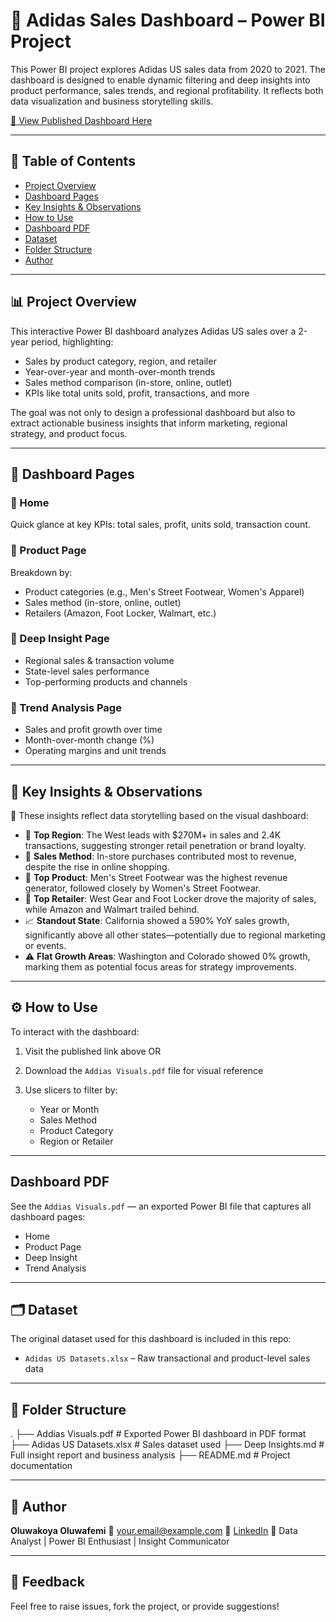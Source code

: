  # 🏀 Adidas Sales Dashboard – Power BI Project

This Power BI project explores Adidas US sales data from 2020 to 2021. The dashboard is designed to enable dynamic filtering and deep insights into product performance, sales trends, and regional profitability. It reflects both data visualization and business storytelling skills.

[🔗 View Published Dashboard Here](https://tinyurl.com/dv5ycv9t)

---

## 📌 Table of Contents

* [Project Overview](#project-overview)
* [Dashboard Pages](#dashboard-pages)
* [Key Insights & Observations](#key-insights--observations)
* [How to Use](#how-to-use)
* [Dashboard PDF](#Dashboard-PDF)
* [Dataset](#dataset)
* [Folder Structure](#folder-structure)
* [Author](#author)

---

## 📊 Project Overview

This interactive Power BI dashboard analyzes Adidas US sales over a 2-year period, highlighting:

* Sales by product category, region, and retailer
* Year-over-year and month-over-month trends
* Sales method comparison (in-store, online, outlet)
* KPIs like total units sold, profit, transactions, and more

The goal was not only to design a professional dashboard but also to extract actionable business insights that inform marketing, regional strategy, and product focus.

---

## 🧱 Dashboard Pages

### 🔹 Home

Quick glance at key KPIs: total sales, profit, units sold, transaction count.

### 🔹 Product Page

Breakdown by:

* Product categories (e.g., Men's Street Footwear, Women's Apparel)
* Sales method (in-store, online, outlet)
* Retailers (Amazon, Foot Locker, Walmart, etc.)

### 🔹 Deep Insight Page

* Regional sales & transaction volume
* State-level sales performance
* Top-performing products and channels

### 🔹 Trend Analysis Page

* Sales and profit growth over time
* Month-over-month change (%)
* Operating margins and unit trends

---

## 📍 Key Insights & Observations

📌 These insights reflect data storytelling based on the visual dashboard:

* 🥇 **Top Region**: The West leads with \$270M+ in sales and 2.4K transactions, suggesting stronger retail penetration or brand loyalty.
* 🏣️ **Sales Method**: In-store purchases contributed most to revenue, despite the rise in online shopping.
* 👟 **Top Product**: Men's Street Footwear was the highest revenue generator, followed closely by Women's Street Footwear.
* 🏪 **Top Retailer**: West Gear and Foot Locker drove the majority of sales, while Amazon and Walmart trailed behind.
* 📈 **Standout State**: California showed a 590% YoY sales growth, significantly above all other states—potentially due to regional marketing or events.
* ⚠️ **Flat Growth Areas**: Washington and Colorado showed 0% growth, marking them as potential focus areas for strategy improvements.

---

## ⚙️ How to Use

To interact with the dashboard:

1. Visit the published link above OR
2. Download the `Addias Visuals.pdf` file for visual reference
3. Use slicers to filter by:

   * Year or Month
   * Sales Method
   * Product Category
   * Region or Retailer

---
##  Dashboard PDF

See the `Addias Visuals.pdf` — an exported Power BI file that captures all dashboard pages:
* Home
* Product Page
* Deep Insight
* Trend Analysis

---

## 🗂️ Dataset

The original dataset used for this dashboard is included in this repo:

* `Adidas US Datasets.xlsx` – Raw transactional and product-level sales data

---

## 📁 Folder Structure
.
├── Addias Visuals.pdf           # Exported Power BI dashboard in PDF format
├── Adidas US Datasets.xlsx      # Sales dataset used
├── Deep Insights.md             # Full insight report and business analysis
├── README.md                    # Project documentation

---

## 👤 Author

**Oluwakoya Oluwafemi**
📧 [your.email@example.com](ooluwakoyafavour@gmail.com)
🔗 [LinkedIn](www.linkedin.com/in/oluwakoya)
💼 Data Analyst | Power BI Enthusiast | Insight Communicator

---

## 📢 Feedback

Feel free to raise issues, fork the project, or provide suggestions!
